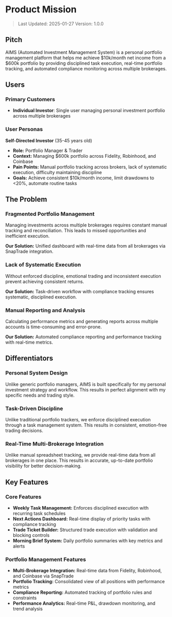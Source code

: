 # Product Mission

> Last Updated: 2025-01-27
> Version: 1.0.0

## Pitch

AIMS (Automated Investment Management System) is a personal portfolio management platform that helps me achieve $10k/month net income from a $600k portfolio by providing disciplined task execution, real-time portfolio tracking, and automated compliance monitoring across multiple brokerages.

## Users

### Primary Customers

- **Individual Investor**: Single user managing personal investment portfolio across multiple brokerages

### User Personas

**Self-Directed Investor** (35-45 years old)
- **Role:** Portfolio Manager & Trader
- **Context:** Managing $600k portfolio across Fidelity, Robinhood, and Coinbase
- **Pain Points:** Manual portfolio tracking across brokers, lack of systematic execution, difficulty maintaining discipline
- **Goals:** Achieve consistent $10k/month income, limit drawdowns to <20%, automate routine tasks

## The Problem

### Fragmented Portfolio Management

Managing investments across multiple brokerages requires constant manual tracking and reconciliation. This leads to missed opportunities and inefficient execution.

**Our Solution:** Unified dashboard with real-time data from all brokerages via SnapTrade integration.

### Lack of Systematic Execution

Without enforced discipline, emotional trading and inconsistent execution prevent achieving consistent returns.

**Our Solution:** Task-driven workflow with compliance tracking ensures systematic, disciplined execution.

### Manual Reporting and Analysis

Calculating performance metrics and generating reports across multiple accounts is time-consuming and error-prone.

**Our Solution:** Automated compliance reporting and performance tracking with real-time metrics.

## Differentiators

### Personal System Design

Unlike generic portfolio managers, AIMS is built specifically for my personal investment strategy and workflow. This results in perfect alignment with my specific needs and trading style.

### Task-Driven Discipline

Unlike traditional portfolio trackers, we enforce disciplined execution through a task management system. This results in consistent, emotion-free trading decisions.

### Real-Time Multi-Brokerage Integration

Unlike manual spreadsheet tracking, we provide real-time data from all brokerages in one place. This results in accurate, up-to-date portfolio visibility for better decision-making.

## Key Features

### Core Features

- **Weekly Task Management:** Enforces disciplined execution with recurring task schedules
- **Next Actions Dashboard:** Real-time display of priority tasks with compliance tracking
- **Trade Ticket Builder:** Structured trade execution with validation and blocking controls
- **Morning Brief System:** Daily portfolio summaries with key metrics and alerts

### Portfolio Management Features

- **Multi-Brokerage Integration:** Real-time data from Fidelity, Robinhood, and Coinbase via SnapTrade
- **Portfolio Tracking:** Consolidated view of all positions with performance metrics
- **Compliance Reporting:** Automated tracking of portfolio rules and constraints
- **Performance Analytics:** Real-time P&L, drawdown monitoring, and trend analysis